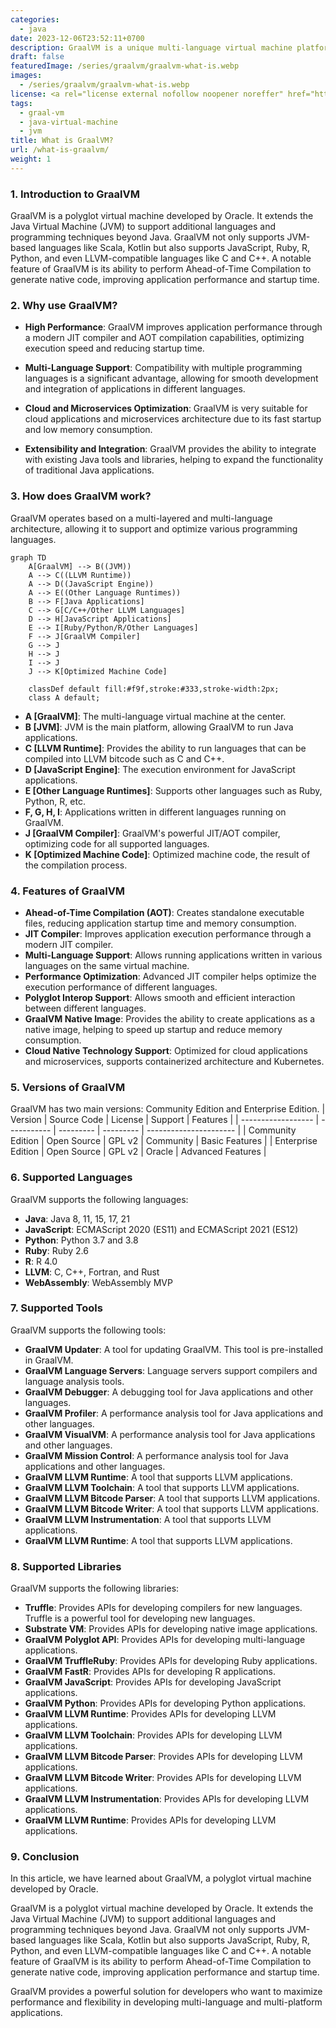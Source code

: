 ```yaml
---
categories:
  - java
date: 2023-12-06T23:52:11+0700
description: GraalVM is a unique multi-language virtual machine platform developed by Oracle, supporting Java and many other languages such as JavaScript, Ruby, and Python. It provides ahead-of-time (AOT) compilation and significantly optimizes performance for applications. GraalVM is suitable for developing microservices, cloud applications, and enhancing interaction between programming languages.
draft: false
featuredImage: /series/graalvm/graalvm-what-is.webp
images:
  - /series/graalvm/graalvm-what-is.webp
license: <a rel="license external nofollow noopener noreffer" href="https://creativecommons.org/licenses/by-nc/4.0/" target="_blank">CC BY-NC 4.0</a>
tags:
  - graal-vm
  - java-virtual-machine
  - jvm
title: What is GraalVM?
url: /what-is-graalvm/
weight: 1
---
```


### 1. Introduction to GraalVM

GraalVM is a polyglot virtual machine developed by Oracle. It extends the Java Virtual Machine (JVM) to support additional languages and programming techniques beyond Java. GraalVM not only supports JVM-based languages like Scala, Kotlin but also supports JavaScript, Ruby, R, Python, and even LLVM-compatible languages like C and C++. A notable feature of GraalVM is its ability to perform Ahead-of-Time Compilation to generate native code, improving application performance and startup time.

### 2. Why use GraalVM?

- **High Performance**: GraalVM improves application performance through a modern JIT compiler and AOT compilation capabilities, optimizing execution speed and reducing startup time.

- **Multi-Language Support**: Compatibility with multiple programming languages is a significant advantage, allowing for smooth development and integration of applications in different languages.
- **Cloud and Microservices Optimization**: GraalVM is very suitable for cloud applications and microservices architecture due to its fast startup and low memory consumption.
- **Extensibility and Integration**: GraalVM provides the ability to integrate with existing Java tools and libraries, helping to expand the functionality of traditional Java applications.

### 3. How does GraalVM work?

GraalVM operates based on a multi-layered and multi-language architecture, allowing it to support and optimize various programming languages.

```mermaid
graph TD
    A[GraalVM] --> B((JVM))
    A --> C((LLVM Runtime))
    A --> D((JavaScript Engine))
    A --> E((Other Language Runtimes))
    B --> F[Java Applications]
    C --> G[C/C++/Other LLVM Languages]
    D --> H[JavaScript Applications]
    E --> I[Ruby/Python/R/Other Languages]
    F --> J[GraalVM Compiler]
    G --> J
    H --> J
    I --> J
    J --> K[Optimized Machine Code]

    classDef default fill:#f9f,stroke:#333,stroke-width:2px;
    class A default;
```

- **A [GraalVM]**: The multi-language virtual machine at the center.
- **B [JVM]**: JVM is the main platform, allowing GraalVM to run Java applications.
- **C [LLVM Runtime]**: Provides the ability to run languages that can be compiled into LLVM bitcode such as C and C++.
- **D [JavaScript Engine]**: The execution environment for JavaScript applications.
- **E [Other Language Runtimes]**: Supports other languages such as Ruby, Python, R, etc.
- **F, G, H, I**: Applications written in different languages running on GraalVM.
- **J [GraalVM Compiler]**: GraalVM's powerful JIT/AOT compiler, optimizing code for all supported languages.
- **K [Optimized Machine Code]**: Optimized machine code, the result of the compilation process.

### 4. Features of GraalVM

- **Ahead-of-Time Compilation (AOT)**: Creates standalone executable files, reducing application startup time and memory consumption.
- **JIT Compiler**: Improves application execution performance through a modern JIT compiler.
- **Multi-Language Support**: Allows running applications written in various languages on the same virtual machine.
- **Performance Optimization**: Advanced JIT compiler helps optimize the execution performance of different languages.
- **Polyglot Interop Support**: Allows smooth and efficient interaction between different languages.
- **GraalVM Native Image**: Provides the ability to create applications as a native image, helping to speed up startup and reduce memory consumption.
- **Cloud Native Technology Support**: Optimized for cloud applications and microservices, supports containerized architecture and Kubernetes.

### 5. Versions of GraalVM

GraalVM has two main versions: Community Edition and Enterprise Edition.
| Version | Source Code | License | Support | Features |
| ------------------ | ----------- | --------- | --------- | ---------------------- |
| Community Edition | Open Source | GPL v2 | Community | Basic Features |
| Enterprise Edition | Open Source | GPL v2 | Oracle | Advanced Features |

### 6. Supported Languages

GraalVM supports the following languages:

- **Java**: Java 8, 11, 15, 17, 21
- **JavaScript**: ECMAScript 2020 (ES11) and ECMAScript 2021 (ES12)
- **Python**: Python 3.7 and 3.8
- **Ruby**: Ruby 2.6
- **R**: R 4.0
- **LLVM**: C, C++, Fortran, and Rust
- **WebAssembly**: WebAssembly MVP

### 7. Supported Tools

GraalVM supports the following tools:

- **GraalVM Updater**: A tool for updating GraalVM. This tool is pre-installed in GraalVM.
- **GraalVM Language Servers**: Language servers support compilers and language analysis tools.
- **GraalVM Debugger**: A debugging tool for Java applications and other languages.
- **GraalVM Profiler**: A performance analysis tool for Java applications and other languages.
- **GraalVM VisualVM**: A performance analysis tool for Java applications and other languages.
- **GraalVM Mission Control**: A performance analysis tool for Java applications and other languages.
- **GraalVM LLVM Runtime**: A tool that supports LLVM applications.
- **GraalVM LLVM Toolchain**: A tool that supports LLVM applications.
- **GraalVM LLVM Bitcode Parser**: A tool that supports LLVM applications.
- **GraalVM LLVM Bitcode Writer**: A tool that supports LLVM applications.
- **GraalVM LLVM Instrumentation**: A tool that supports LLVM applications.
- **GraalVM LLVM Runtime**: A tool that supports LLVM applications.

### 8. Supported Libraries

GraalVM supports the following libraries:

- **Truffle**: Provides APIs for developing compilers for new languages. Truffle is a powerful tool for developing new languages.
- **Substrate VM**: Provides APIs for developing native image applications.
- **GraalVM Polyglot API**: Provides APIs for developing multi-language applications.
- **GraalVM TruffleRuby**: Provides APIs for developing Ruby applications.
- **GraalVM FastR**: Provides APIs for developing R applications.
- **GraalVM JavaScript**: Provides APIs for developing JavaScript applications.
- **GraalVM Python**: Provides APIs for developing Python applications.
- **GraalVM LLVM Runtime**: Provides APIs for developing LLVM applications.
- **GraalVM LLVM Toolchain**: Provides APIs for developing LLVM applications.
- **GraalVM LLVM Bitcode Parser**: Provides APIs for developing LLVM applications.
- **GraalVM LLVM Bitcode Writer**: Provides APIs for developing LLVM applications.
- **GraalVM LLVM Instrumentation**: Provides APIs for developing LLVM applications.
- **GraalVM LLVM Runtime**: Provides APIs for developing LLVM applications.

### 9. Conclusion

In this article, we have learned about GraalVM, a polyglot virtual machine developed by Oracle.

GraalVM is a polyglot virtual machine developed by Oracle. It extends the Java Virtual Machine (JVM) to support additional languages and programming techniques beyond Java. GraalVM not only supports JVM-based languages like Scala, Kotlin but also supports JavaScript, Ruby, R, Python, and even LLVM-compatible languages like C and C++. A notable feature of GraalVM is its ability to perform Ahead-of-Time Compilation to generate native code, improving application performance and startup time.

GraalVM provides a powerful solution for developers who want to maximize performance and flexibility in developing multi-language and multi-platform applications.
